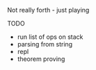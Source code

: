 Not really forth - just playing

TODO
* run list of ops on stack
* parsing from string
* repl
* theorem proving
